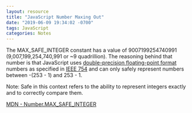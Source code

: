 ```yaml
---
layout: resource
title: "JavaScript Number Maxing Out"
date: "2019-06-09 19:34:02 -0700"
tags: JavaScript
categories: Notes
---
```


The MAX_SAFE_INTEGER constant has a value of 9007199254740991 (9,007,199,254,740,991 or ~9 quadrillion). The reasoning behind that number is that JavaScript uses [double-precision floating-point format](https://en.wikipedia.org/wiki/Double-precision_floating-point_format) numbers as specified in [IEEE 754](https://en.wikipedia.org/wiki/IEEE_754) and can only safely represent numbers between -(253 - 1) and 253 - 1.

Note: Safe in this context refers to the ability to represent integers exactly and to correctly compare them.


[MDN - Number​.MAX_SAFE_INTEGER](https://developer.mozilla.org/en-US/docs/Web/JavaScript/Reference/Global_Objects/Number/MAX_SAFE_INTEGER)
